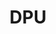 ---
title: DPU
description: Menu untuk mengakses portal informasi dan layanan dari Dinas Pekerjaan Umum (DPU) Kota Cimahi.
navigation:
  icon: i-lucide-hard-hat
  order: 16
seo:
  title: Layanan Dinas Pekerjaan Umum Kota Cimahi
  description: Akses cepat informasi terkait infrastruktur, jalan, dan sumber daya air di Kota Cimahi melalui Wa Mantap.
links: []
---